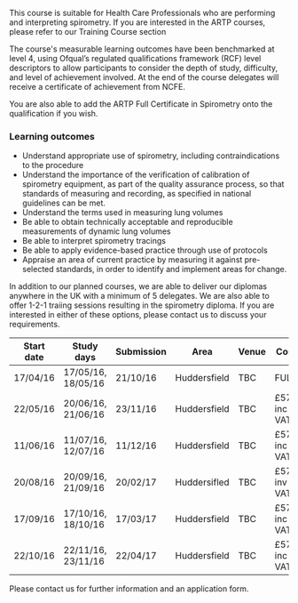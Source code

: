 This course is suitable for Health Care Professionals who are performing and interpreting spirometry. If you are interested in the ARTP courses, please refer to our Training Course section

The course's measurable learning outcomes have been benchmarked at level 4, using Ofqual’s regulated qualifications framework (RCF) level descriptors to allow participants to consider the depth of study, difficulty, and level of achievement involved. At the end of the course delegates will receive a certificate of achievement from NCFE.

You are also able to add the ARTP Full Certificate in Spirometry onto the qualification if you wish. 

### Learning outcomes

* Understand appropriate use of spirometry, including contraindications to the procedure
* Understand the importance of the verification of calibration of spirometry equipment, as part of the quality assurance    process, so that standards of measuring and recording, as specified in national guidelines can be met.
* Understand the terms used in measuring lung volumes
* Be able to obtain technically acceptable and reproducible measurements of dynamic lung volumes
* Be able to interpret spirometry tracings
* Be able to apply evidence-based practice through use of protocols
* Appraise an area of current practice by measuring it against pre-selected standards, in order to identify and implement   areas for change.

In addition to our planned courses, we are able to deliver our diplomas anywhere in the UK with a minimum of 5 delegates. We are also able to offer 1-2-1 traiing sessions resulting in the spirometry diploma. If you are interested in either of these options, please contact us to discuss your requirements.


| Start date | Study days         | Submission | Area          | Venue | Cost         | With ARTP |  
| -----------|--------------------|------------|---------------|-------|--------------|-----------|
|17/04/16    |17/05/16, 18/05/16  | 21/10/16   | Huddersfield  | TBC   | FULL         | FULL      |
|22/05/16    |20/06/16, 21/06/16  | 23/11/16   | Huddersfield  | TBC   | £570 inc VAT | £770      | 
|11/06/16    |11/07/16, 12/07/16  | 11/12/16   | Huddersfield  | TBC   | £570 inc VAT | £770      |
|20/08/16    |20/09/16, 21/09/16  | 20/02/17   | Huddersifled  | TBC   | £570 inv VAT | £770      |
|17/09/16    |17/10/16, 18/10/16  | 17/03/17   | Huddersfield  | TBC   | £570 inc VAT | £770      |
|22/10/16    |22/11/16, 23/11/16  | 22/04/17   | Huddersfield  | TBC   | £570 inc VAT | £770      |

Please contact us for further information and an application form.
